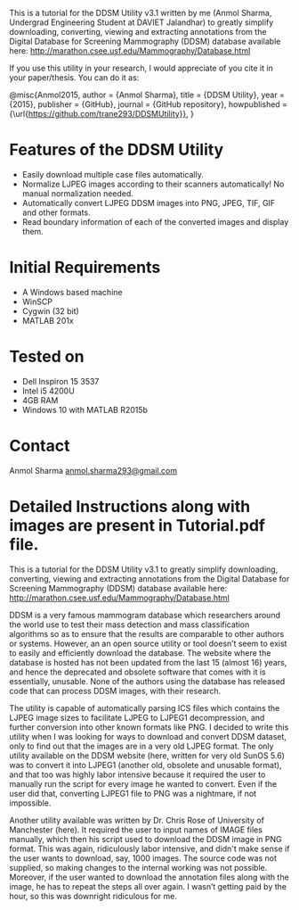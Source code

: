 ﻿This is a tutorial for the DDSM Utility v3.1 written by me (Anmol Sharma, Undergrad Engineering Student at DAVIET Jalandhar) to greatly simplify downloading, converting, viewing and extracting annotations from the Digital Database for Screening Mammography (DDSM) database available here: http://marathon.csee.usf.edu/Mammography/Database.html 

If you use this utility in your research, I would appreciate of you cite it in your paper/thesis. You can do it as:

@misc{Anmol2015,
  author = {Anmol Sharma},
  title = {DDSM Utility},
  year = {2015},
  publisher = {GitHub},
  journal = {GitHub repository},
  howpublished = {\url{https://github.com/trane293/DDSMUtility}},
}

# Features of the DDSM Utility
* Easily download multiple case files automatically. 
* Normalize LJPEG images according to their scanners automatically! No manual normalization needed. 
* Automatically convert LJPEG DDSM images into PNG, JPEG, TIF, GIF and other formats. 
* Read boundary information of each of the converted images and display them. 


# Initial Requirements

*	A Windows based machine
*	WinSCP
* Cygwin (32 bit)
* MATLAB 201x


# Tested on
*	Dell Inspiron 15 3537
*	Intel i5 4200U 
*	4GB RAM
*	Windows 10 with MATLAB R2015b

# Contact
Anmol Sharma
anmol.sharma293@gmail.com

# Detailed Instructions along with images are present in Tutorial.pdf file.

This is a tutorial for the DDSM Utility v3.1 to greatly simplify downloading, converting, viewing and extracting annotations from the Digital Database for Screening Mammography (DDSM) database available here: http://marathon.csee.usf.edu/Mammography/Database.html 

DDSM is a very famous mammogram database which researchers around the world use to test their mass detection and mass classification algorithms so as to ensure that the results are comparable to other authors or systems. However, an an open source utility or tool doesn’t seem to exist to easily and efficiently download the database. The website where the database is hosted has not been updated from the last 15 (almost 16) years, and hence the deprecated and obsolete software that comes with it is essentially, unusable. None of the authors using the database has released code that can process DDSM images, with their research.   

The utility is capable of automatically parsing ICS files which contains the LJPEG image sizes to facilitate LJPEG to LJPEG1 decompression, and further conversion into other known formats like PNG. I decided to write this utility when I was looking for ways to download and convert DDSM dataset, only to find out that the images are in a very old LJPEG format. The only utility available on the DDSM website (here, written for very old SunOS 5.6) was to convert it into LJPEG1 (another old, obsolete and unusable format), and that too was highly labor intensive because it required the user to manually run the script for every image he wanted to convert. Even if the user did that, converting LJPEG1 file to PNG was a nightmare, if not impossible.  

Another utility available was written by Dr. Chris Rose of University of Manchester (here). It required the user to input names of IMAGE files manually, which then his script used to download the DDSM image in PNG format. This was again, ridiculously labor intensive, and didn't make sense if the user wants to download, say, 1000 images. The source code was not supplied, so making changes to the internal working was not possible. Moreover, if the user wanted to download the annotation files along with the image, he has to repeat the steps all over again. I wasn’t getting paid by the hour, so this was downright ridiculous for me. 


